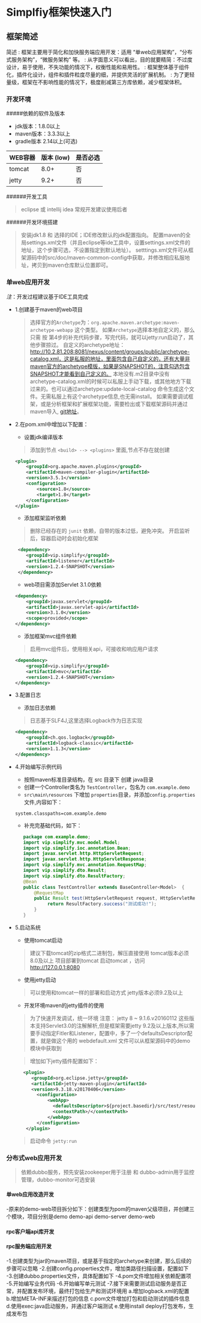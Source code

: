 Simplfiy框架快速入门
====================

框架简述
---------------------
简述
:   框架主要用于简化和加快服务端应用开发：适用 “单web应用架构”，“分布式服务架构”，“微服务架构” 等。
:   从字面意义可以看出，目的就要精简：不过度设计，易于使用，不失功能的情况下，权衡性能和易用性。
:   框架整体基于组件化，插件化设计，组件和插件粒度尽量的细，并提供灵活的扩展机制。
:   为了更轻量级，框架在不影响性能的情况下，极度削减第三方库依赖，减少框架体积。

### 开发环境

#####依赖的软件及版本
* jdk版本：1.8.0以上  
* maven版本：3.3.3以上
* gradle版本 2.14以上(可选)

| WEB容器 | 版本 (low) | 是否必选 |  
| ------ | --------- | --------|  
| tomcat |      8.0+ |      否   |  
| jetty  |      9.2+ |      否   |  
     
######开发工具
> eclipse 或 intellij idea 常规开发建议使用后者

######开发环境搭建
> 安装jdk1.8 和 选择的IDE；IDE修改默认的jdk配置指向。
> 配置maven的全局settings.xml文件（并且eclipse等ide工具中，设置settings.xml文件的地址，这个步骤可选，不设置指定到默认地址）。
> setttings.xml文件可从框架源码中的src/doc/maven-common-config中获取，并修改相应私服地址，拷贝到maven仓库默认位置即可。
     
### 单web应用开发

*注*：开发过程建议基于IDE工具完成

 - 1.创建基于maven的web项目
    > 选择官方的`Archetype`为：`org.apache.maven.archetype:maven-archetype-webapp` 这个类型。
    > 如果`Archetype`选择本地自定义的，那么只需 按 第4步的补充代码步骤，写完代码，就可以jetty:run启动了，其他步骤掠过。
    > 自定义的archetype地址：http://10.2.81.208:8081/nexus/content/groups/public/archetype-catalog.xml，这是私服的地址，里面包含自己自定义的，还有大量非maven官方的archetype模版，如果是SNAPSHOT的，注意勾选包含SNAPSHOT才能看到自己定义的。
    > 本地没有.m2目录中没有archetype-catalog.xml的时候可以私服上手动下载，或其他地方下载过来的。也可以通过archetype:update-local-catalog 命令生成这个文件。无需私服上有这个archetype信息,也无需install。
	> 如果需要调试框架，或是分析框架和扩展框架功能，需要检出或下载框架源码并通过maven导入, [git地址](http://172.16.180.92/dev-team/simplify-framework.git)。
	
 - 2.在pom.xml中增加以下配置：
    - 设置jdk编译版本
    > 添加到节点 `<build> --> <plugins>` 里面,节点不存在就创建
    
    ```xml
    <plugin>
        <groupId>org.apache.maven.plugins</groupId>
        <artifactId>maven-compiler-plugin</artifactId>
        <version>3.5.1</version>
        <configuration>
            <source>1.8</source>
            <target>1.8</target>
        </configuration>
    </plugin>
    ```
    
    * 添加框架监听依赖
    > 删除已经存在的 `junit` 依赖，自带的版本过低，避免冲突。
    > 开启监听后，容器启动时会初始化框架
			
    ```xml
     <dependency>
        <groupId>vip.simplify</groupId>
        <artifactId>listener</artifactId>
        <version>1.2.4-SNAPSHOT</version>
     </dependency>
    ```
    
    * web项目需添加Servlet 3.1.0依赖
    
    ```xml
    <dependency>
        <groupId>javax.servlet</groupId>
        <artifactId>javax.servlet-api</artifactId>
        <version>3.1.0</version>
        <scope>provided</scope>
    </dependency>
    ```
		
    * 添加框架mvc组件依赖
    > 启用mvc组件后，使用相关api，可接收和响应用户请求
			
    ```xml
    <dependency>
    	<groupId>vip.simplify</groupId>
    	<artifactId>mvc</artifactId>
    	<version>1.2.4-SNAPSHOT</version>
    </dependency>
    ```

 - 3.配置日志
    
    - 添加日志依赖
    > 日志基于SLF4J,这里选择Logback作为日志实现
    
	```xml
	<dependency> 
		<groupId>ch.qos.logback</groupId> 
		<artifactId>logback-classic</artifactId> 
		<version>1.1.3</version> 
	</dependency> 
	``` 
    
 - 4.开始编写示例代码

    - 按照maven标准目录结构，在 src 目录下 创建 java目录
    - 创建一个Controller类名为 `TestController`，包名为 `com.example.demo`
    - `src\main\resources` 下增加 `properties`目录，并添加`config.properties`文件,内容如下：
    ```
    system.classpaths=com.example.demo
    ```
    - 补充完基础代码，如下：
    
    ```java
       package com.example.demo;
       import vip.simplify.mvc.model.Model;
       import vip.simplify.ioc.annotation.Bean;
       import javax.servlet.http.HttpServletRequest;
       import javax.servlet.http.HttpServletResponse;
       import vip.simplify.mvc.annotation.RequestMap;
       import vip.simplify.dto.Result;
       import vip.simplify.dto.ResultFactory;
       @Bean
       public class TestController extends BaseController<Model>  {
           @RequestMap
           public Result test(HttpServletRequest request, HttpServletResponse response, Model model) {
                return ResultFactory.success("测试成功!");
           }
       }
    ```

 - 5.启动系统

    - 使用tomcat启动
    > 建议下载tomcat的zip格式二进制包，解压直接使用
    > tomcat版本必须8.0及以上
    > 项目部署到tomcat
    > 启动tomcat ，访问 http://127.0.0.1:8080
       
    - 使用jetty启动
    > 可以使用和tomcat一样的部署和启动方式
    > jetty版本必须9.2及以上

    - 开发环境maven的jetty插件的使用
    > 为了快速开发调试，统一环境
    > 注意： jetty 8 ~ 9.1.6.v20160112 这些版本支持Servlet3.0的注解解析,但是框架需要jetty 9.2及以上版本,所以需要手动指定Fitler和Listener，配置中，多了一个defaultsDescriptor配置，就是做这个用的
    >  webdefault.xml 文件可以从框架源码中的demo模块中获取到
 
    > 增加如下jetty插件配置如下：
          
    ```xml
       <plugin>
          <groupId>org.eclipse.jetty</groupId>
          <artifactId>jetty-maven-plugin</artifactId>
          <version>9.3.18.v20170406</version>
            <configuration>
                <webApp>
                  <defaultsDescriptor>${project.basedir}/src/test/resources/jetty/webdefault.xml</defaultsDescriptor>
                  <contextPath>/</contextPath>
                </webApp>
            </configuration>
        </plugin>
    ```
          
    > 启动命令 `jetty:run`

### 分布式web应用开发

>依赖dubbo服务，预先安装zookeeper用于注册 和 dubbo-admin用于监控管理，dubbo-monitor可选安装

#### 单web应用改造开发

-原来的demo-web项目拆分如下：创建类型为pom的maven父级项目，并创建三个模块，项目分别是demo demo-api demo-server demo-web

#### rpc客户端api库开发

#### rpc服务端应用开发
 -1.创建类型为jar的maven项目，或是基于指定的archetype来创建，那么后续的步骤可以忽略
 -2.创建config.properties文件，增加类路径扫描设置，配置如下
 -3.创建dubbo.properties文件，具体配置如下
 -4.pom文件增加相关依赖配置项
 -5.开始编写业务代码
 -6.开始编写单元测试
 -7.接下来需要测试启动服务是否正常，并配置发布环境，最终打包给生产和测试环境用
     a.增加logback.xml的配置
     b.增加META-INF来描述打包的信息
     c.pom文件增加打包和启动测试的插件信息
     d.使用exec:java启动服务，并通过客户端测试
     e.使用install deploy打包发布，生成发布包




